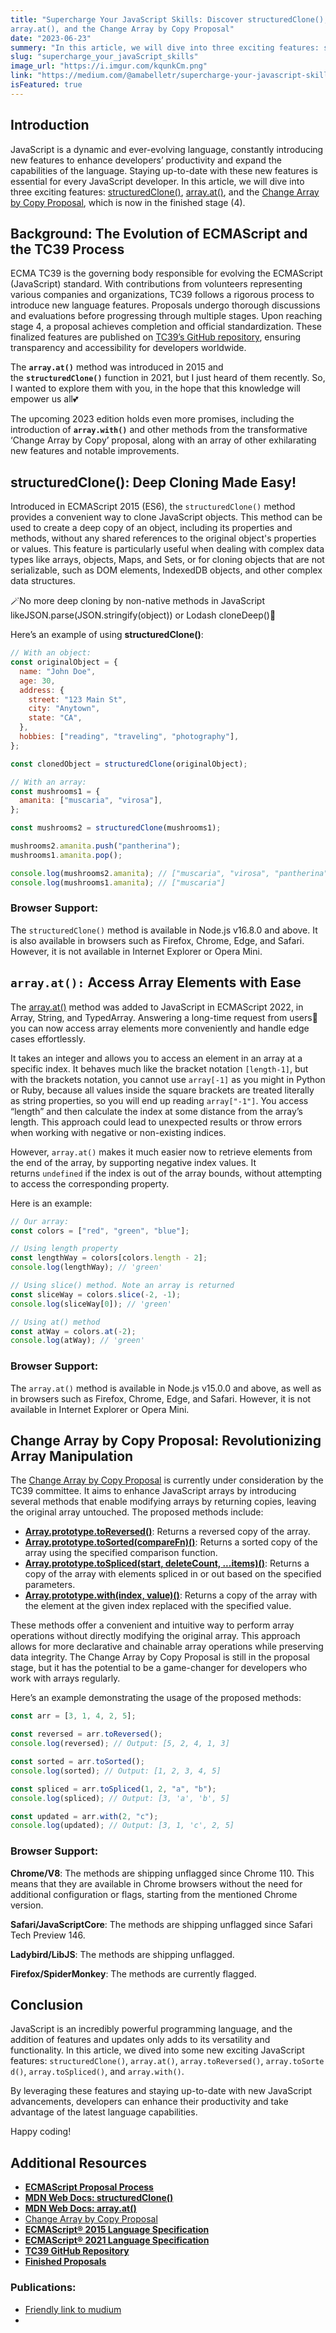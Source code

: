 ```yaml
---
title: "Supercharge Your JavaScript Skills: Discover structuredClone(), 
array.at(), and the Change Array by Copy Proposal"
date: "2023-06-23"
summery: "In this article, we will dive into three exciting features: structuredClone(), array.at(), and the Change Array by Copy Proposal, which is now in the finished stage"
slug: "supercharge_your_javaScript_skills"
image_url: "https://i.imgur.com/kqunkCm.png"
link: "https://medium.com/@amabelletr/supercharge-your-javascript-skills-discover-structuredclone-array-at-2094ba48fdd6"
isFeatured: true
---
```


<!-- # Supercharge Your JavaScript Skills: Discover structuredClone(), array.at(), and the Change Array by Copy Proposal -->

## **Introduction**

JavaScript is a dynamic and ever-evolving language, constantly introducing new features to enhance developers’ productivity and expand the capabilities of the language. Staying up-to-date with these new features is essential for every JavaScript developer. In this article, we will dive into three exciting features: [structuredClone()](https://developer.mozilla.org/en-US/docs/Web/API/structuredClone), [array.at()](https://developer.mozilla.org/en-US/docs/Web/JavaScript/Reference/Global_Objects/Array/at), and the [Change Array by Copy Proposal](https://github.com/tc39/proposal-change-array-by-copy), which is now in the finished stage (4).

## **Background: The Evolution of ECMAScript and the TC39 Process**

ECMA TC39 is the governing body responsible for evolving the ECMAScript (JavaScript) standard. With contributions from volunteers representing various companies and organizations, TC39 follows a rigorous process to introduce new language features. Proposals undergo thorough discussions and evaluations before progressing through multiple stages. Upon reaching stage 4, a proposal achieves completion and official standardization. These finalized features are published on [TC39’s GitHub repository](https://github.com/tc39/ecma262), ensuring transparency and accessibility for developers worldwide.

The **`array.at()`** method was introduced in 2015 and the **`structuredClone()`** function in 2021, but I just heard of them recently. So, I wanted to explore them with you, in the hope that this knowledge will empower us all💕

The upcoming 2023 edition holds even more promises, including the introduction of **`array.with()`** and other methods from the transformative ‘Change Array by Copy’ proposal, along with an array of other exhilarating new features and notable improvements.

## **structuredClone(): Deep Cloning Made Easy!**

Introduced in ECMAScript 2015 (ES6), the `structuredClone()` method provides a convenient way to clone JavaScript objects. This method can be used to create a deep copy of an object, including its properties and methods, without any shared references to the original object's properties or values. This feature is particularly useful when dealing with complex data types like arrays, objects, Maps, and Sets, or for cloning objects that are not serializable, such as DOM elements, IndexedDB objects, and other complex data structures.

🪄No more deep cloning by non-native methods in JavaScript likeJSON.parse(JSON.stringify(object)) or Lodash cloneDeep()🏅

Here’s an example of using **structuredClone()**:

```js
// With an object:
const originalObject = {
  name: "John Doe",
  age: 30,
  address: {
    street: "123 Main St",
    city: "Anytown",
    state: "CA",
  },
  hobbies: ["reading", "traveling", "photography"],
};

const clonedObject = structuredClone(originalObject);

// With an array:
const mushrooms1 = {
  amanita: ["muscaria", "virosa"],
};

const mushrooms2 = structuredClone(mushrooms1);

mushrooms2.amanita.push("pantherina");
mushrooms1.amanita.pop();

console.log(mushrooms2.amanita); // ["muscaria", "virosa", "pantherina"]
console.log(mushrooms1.amanita); // ["muscaria"]
```

### **Browser Support:**

The `structuredClone()` method is available in Node.js v16.8.0 and above. It is also available in browsers such as Firefox, Chrome, Edge, and Safari. However, it is not available in Internet Explorer or Opera Mini.

## **`array.at():` Access Array Elements with Ease**

The [array.at()](https://developer.mozilla.org/en-US/docs/Web/JavaScript/Reference/Global_Objects/Array/at) method was added to JavaScript in ECMAScript 2022, in Array, String, and TypedArray. Answering a long-time request from users🥳 you can now access array elements more conveniently and handle edge cases effortlessly.

It takes an integer and allows you to access an element in an array at a specific index. It behaves much like the bracket notation `[length-1]`, but with the brackets notation, you cannot use `array[-1]` as you might in Python or Ruby, because all values inside the square brackets are treated literally as string properties, so you will end up reading `array["-1"]`. You access “length” and then calculate the index at some distance from the array’s length. This approach could lead to unexpected results or throw errors when working with negative or non-existing indices.

However, `array.at()` makes it much easier now to retrieve elements from the end of the array, by supporting negative index values. It returns `undefined` if the index is out of the array bounds, without attempting to access the corresponding property.

Here is an example:

```js
// Our array:
const colors = ["red", "green", "blue"];

// Using length property
const lengthWay = colors[colors.length - 2];
console.log(lengthWay); // 'green'

// Using slice() method. Note an array is returned
const sliceWay = colors.slice(-2, -1);
console.log(sliceWay[0]); // 'green'

// Using at() method
const atWay = colors.at(-2);
console.log(atWay); // 'green'
```

### **Browser Support:**

The `array.at()` method is available in Node.js v15.0.0 and above, as well as in browsers such as Firefox, Chrome, Edge, and Safari. However, it is not available in Internet Explorer or Opera Mini.

## **Change Array by Copy Proposal: Revolutionizing Array Manipulation**

The [Change Array by Copy Proposal](https://github.com/tc39/proposal-change-array-by-copy) is currently under consideration by the TC39 committee. It aims to enhance JavaScript arrays by introducing several methods that enable modifying arrays by returning copies, leaving the original array untouched. The proposed methods include:

- **[Array.prototype.toReversed()](https://developer.mozilla.org/en-US/docs/Web/JavaScript/Reference/Global_Objects/Array/toReversed)**: Returns a reversed copy of the array.
- **[Array.prototype.toSorted(compareFn)()](https://developer.mozilla.org/en-US/docs/Web/JavaScript/Reference/Global_Objects/Array/toSorted)**: Returns a sorted copy of the array using the specified comparison function.
- **[Array.prototype.toSpliced(start, deleteCount, ...items)()](https://developer.mozilla.org/en-US/docs/Web/JavaScript/Reference/Global_Objects/Array/toSpliced)**: Returns a copy of the array with elements spliced in or out based on the specified parameters.
- **[Array.prototype.with(index, value)()](https://developer.mozilla.org/en-US/docs/Web/JavaScript/Reference/Global_Objects/Array/with)**: Returns a copy of the array with the element at the given index replaced with the specified value.

These methods offer a convenient and intuitive way to perform array operations without directly modifying the original array. This approach allows for more declarative and chainable array operations while preserving data integrity. The Change Array by Copy Proposal is still in the proposal stage, but it has the potential to be a game-changer for developers who work with arrays regularly.

Here’s an example demonstrating the usage of the proposed methods:

```js
const arr = [3, 1, 4, 2, 5];

const reversed = arr.toReversed();
console.log(reversed); // Output: [5, 2, 4, 1, 3]

const sorted = arr.toSorted();
console.log(sorted); // Output: [1, 2, 3, 4, 5]

const spliced = arr.toSpliced(1, 2, "a", "b");
console.log(spliced); // Output: [3, 'a', 'b', 5]

const updated = arr.with(2, "c");
console.log(updated); // Output: [3, 1, 'c', 2, 5]
```

### **Browser Support:**

**Chrome/V8**: The methods are shipping unflagged since Chrome 110. This means that they are available in Chrome browsers without the need for additional configuration or flags, starting from the mentioned Chrome version.

**Safari/JavaScriptCore**: The methods are shipping unflagged since Safari Tech Preview 146.

**Ladybird/LibJS**: The methods are shipping unflagged.

**Firefox/SpiderMonkey**: The methods are currently flagged.

## **Conclusion**

JavaScript is an incredibly powerful programming language, and the addition of features and updates only adds to its versatility and functionality. In this article, we dived into some new exciting JavaScript features: `structuredClone()`, `array.at()`, `array.toReversed()`, `array.toSorted()`, `array.toSpliced()`, and `array.with()`.

By leveraging these features and staying up-to-date with new JavaScript advancements, developers can enhance their productivity and take advantage of the latest language capabilities.

Happy coding!

## **Additional Resources**

- **[ECMAScript Proposal Process](https://tc39.es/process-document/)**
- **[MDN Web Docs: structuredClone()](https://developer.mozilla.org/en-US/docs/Web/API/Web_Workers_API/Structured_clone_algorithm)**
- **[MDN Web Docs: array.at()](https://developer.mozilla.org/en-US/docs/Web/JavaScript/Reference/Global_Objects/Array/at)**
- [Change Array by Copy Proposal](https://github.com/tc39/proposal-change-array-by-copy)
- **[ECMAScript® 2015 Language Specification](https://www.ecma-international.org/ecma-262/6.0/)**
- **[ECMAScript® 2021 Language Specification](https://262.ecma-international.org/12.0)**
- **[TC39 GitHub Repository](https://github.com/tc39)**
- **[Finished Proposals](https://github.com/tc39/proposals/blob/HEAD/finished-proposals.md)**

### Publications:

- [Friendly link to mudium ](https://medium.com/@amabelletr/supercharge-your-javascript-skills-discover-structuredclone-array-at-2094ba48fdd6?source=friends_link&sk=1e0622ff73fd86798a6d84f28335a0c2)
-
